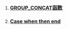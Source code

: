 1. ### [GROUP\_CONCAT函数](/sql/mysql/groupconcat.md)
2. ### [Case when then end](/sql/mysql/case-when-then-end.md)



